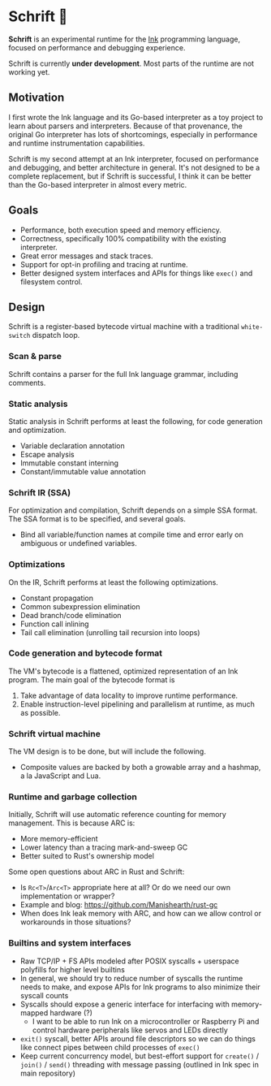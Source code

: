 # Schrift 🚄

**Schrift** is an experimental runtime for the [Ink](https://github.com/thesephist/ink) programming language, focused on performance and debugging experience.

Schrift is currently **under development**. Most parts of the runtime are not working yet.

## Motivation

I first wrote the Ink language and its Go-based interpreter as a toy project to learn about parsers and interpreters. Because of that provenance, the original Go interpreter has lots of shortcomings, especially in performance and runtime instrumentation capabilities.

Schrift is my second attempt at an Ink interpreter, focused on performance and debugging, and better architecture in general. It's not designed to be a complete replacement, but if Schrift is successful, I think it can be better than the Go-based interpreter in almost every metric.

## Goals

- Performance, both execution speed and memory efficiency. 
- Correctness, specifically 100% compatibility with the existing interpreter.
- Great error messages and stack traces.
- Support for opt-in profiling and tracing at runtime.
- Better designed system interfaces and APIs for things like `exec()` and filesystem control.

## Design

Schrift is a register-based bytecode virtual machine with a traditional `white-switch` dispatch loop.

### Scan & parse

Schrift contains a parser for the full Ink language grammar, including comments.

### Static analysis

Static analysis in Schrift performs at least the following, for code generation and optimization.

- Variable declaration annotation
- Escape analysis
- Immutable constant interning
- Constant/immutable value annotation

### Schrift IR (SSA)

For optimization and compilation, Schrift depends on a simple SSA format. The SSA format is to be specified, and several goals.

- Bind all variable/function names at compile time and error early on ambiguous or undefined variables.

### Optimizations

On the IR, Schrift performs at least the following optimizations.

- Constant propagation
- Common subexpression elimination
- Dead branch/code elimination
- Function call inlining
- Tail call elimination (unrolling tail recursion into loops)

### Code generation and bytecode format

The VM's bytecode is a flattened, optimized representation of an Ink program. The main goal of the bytecode format is

1. Take advantage of data locality to improve runtime performance.
2. Enable instruction-level pipelining and parallelism at runtime, as much as possible.

### Schrift virtual machine

The VM design is to be done, but will include the following.

- Composite values are backed by both a growable array and a hashmap, a la JavaScript and Lua.

### Runtime and garbage collection

Initially, Schrift will use automatic reference counting for memory management. This is because ARC is:

- More memory-efficient
- Lower latency than a tracing mark-and-sweep GC
- Better suited to Rust's ownership model

Some open questions about ARC in Rust and Schrift:

- Is `Rc<T>`/`Arc<T>` appropriate here at all? Or do we need our own implementation or wrapper?
- Example and blog: https://github.com/Manishearth/rust-gc
- When does Ink leak memory with ARC, and how can we allow control or workarounds in those situations?

### Builtins and system interfaces

- Raw TCP/IP + FS APIs modeled after POSIX syscalls + userspace polyfills for higher level builtins
- In general, we should try to reduce number of syscalls the runtime needs to make, and expose APIs for Ink programs to also minimize their syscall counts
- Syscalls should expose a generic interface for interfacing with memory-mapped hardware (?)
    - I want to be able to run Ink on a microcontroller or Raspberry Pi and control hardware peripherals like servos and LEDs directly
- `exit()` syscall, better APIs around file descriptors so we can do things like connect pipes between child processes of `exec()`
- Keep current concurrency model, but best-effort support for `create()` / `join()` / `send()` threading with message passing (outlined in Ink spec in main repository)

